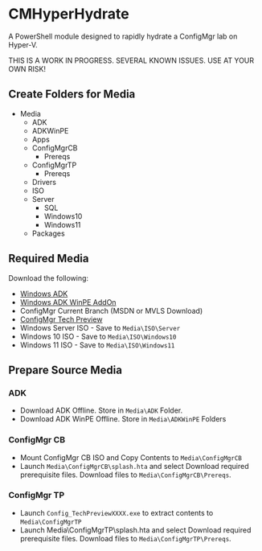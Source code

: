 # CMHyperHydrate
A PowerShell module designed to rapidly hydrate a ConfigMgr lab on Hyper-V.

THIS IS A WORK IN PROGRESS. SEVERAL KNOWN ISSUES. USE AT YOUR OWN RISK!

## Create Folders for Media

- Media
  - ADK
  - ADKWinPE
  - Apps
  - ConfigMgrCB
    - Prereqs
  - ConfigMgrTP
    - Prereqs
  - Drivers
  - ISO
  - Server
    - SQL
    - Windows10
    - Windows11
  - Packages

## Required Media

Download the following:

- [Windows ADK](https://docs.microsoft.com/en-us/windows-hardware/get-started/adk-install)
- [Windows ADK WinPE AddOn](https://docs.microsoft.com/en-us/windows-hardware/get-started/adk-install)
- ConfigMgr Current Branch (MSDN or MVLS Download)
- [ConfigMgr Tech Preview](https://www.microsoft.com/en-us/evalcenter/evaluate-microsoft-endpoint-configuration-manager-technical-preview/)
- Windows Server ISO - Save to `Media\ISO\Server`
- Windows 10 ISO - Save to `Media\ISO\Windows10`
- Windows 11 ISO - Save to `Media\ISO\Windows11`

## Prepare Source Media

### ADK

- Download ADK Offline. Store in `Media\ADK` Folder.
- Download ADK WinPE Offline. Store in `Media\ADKWinPE` Folders

### ConfigMgr CB

- Mount ConfigMgr CB ISO and Copy Contents to `Media\ConfigMgrCB`
- Launch `Media\ConfigMgrCB\splash.hta` and select Download required prerequisite files. Download files to `Media\ConfigMgrCB\Prereqs`.

### ConfigMgr TP

- Launch `Config_TechPreviewXXXX.exe` to extract contents to `Media\ConfigMgrTP`
- Launch Media\ConfigMgrTP\splash.hta and select Download required prerequisite files. Download files to `Media\ConfigMgrTP\Prereqs`.

